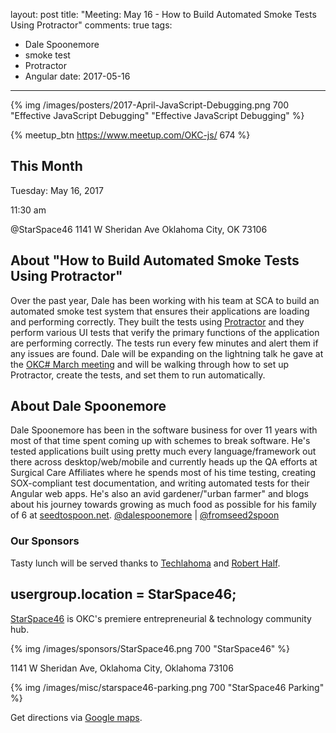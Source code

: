 layout: post
title: "Meeting: May 16 - How to Build Automated Smoke Tests Using Protractor"
comments: true
tags:
  - Dale Spoonemore
  - smoke test
  - Protractor
  - Angular
date: 2017-05-16
---

{% img /images/posters/2017-April-JavaScript-Debugging.png 700 "Effective JavaScript Debugging" "Effective JavaScript Debugging" %}

{% meetup_btn https://www.meetup.com/OKC-js/ 674 %}

## This Month
Tuesday: May 16, 2017

11:30 am

@StarSpace46
1141 W Sheridan Ave
Oklahoma City, OK
73106

## About "How to Build Automated Smoke Tests Using Protractor"
Over the past year, Dale has been working with his team at SCA to build an automated smoke test system that ensures their applications are loading and performing correctly. They built the tests using [Protractor](http://www.protractortest.org) and they perform various UI tests that verify the primary functions of the application are performing correctly. The tests run every few minutes and alert them if any issues are found. Dale will be expanding on the lightning talk he gave at the [OKC# March meeting](https://www.twitch.tv/videos/133190313) and will be walking through how to set up Protractor, create the tests, and set them to run automatically.

## About Dale Spoonemore
Dale Spoonemore has been in the software business for over 11 years with most of that time spent coming up with schemes to break software. He's tested applications built using pretty much every language/framework out there across desktop/web/mobile and currently heads up the QA efforts at Surgical Care Affiliates where he spends most of his time testing, creating SOX-compliant test documentation, and writing automated tests for their Angular web apps. He's also an avid gardener/"urban farmer" and blogs about his journey towards growing as much food as possible for his family of 6 at [seedtospoon.net](http://www.seedtospoon.net).
[@dalespoonemore](https://twitter.com/dalespoonemore) | [@fromseed2spoon](https://twitter.com/fromseed2spoon)

<!-- more -->

### Our Sponsors
Tasty lunch will be served thanks to [Techlahoma](http://techlahoma.org/) and [Robert Half](https://www.roberthalf.com/oklahoma-city/technology-it).

## usergroup.location = StarSpace46;
[StarSpace46](http://www.starspace46.com) is OKC's premiere entrepreneurial & technology community hub.

{% img /images/sponsors/StarSpace46.png 700 "StarSpace46" %}

1141 W Sheridan Ave, Oklahoma City, Oklahoma 73106

{% img /images/misc/starspace46-parking.png 700 "StarSpace46 Parking" %}

Get directions via [Google maps](https://www.google.com/maps/place/1141+W+Sheridan+Ave,+Oklahoma+City,+OK+73106/@35.46679,-97.5343547,17z/data=!3m1!4b1!4m5!3m4!1s0x87b210d6c554c175:0x427474147d8d3d19!8m2!3d35.46679!4d-97.532166).
